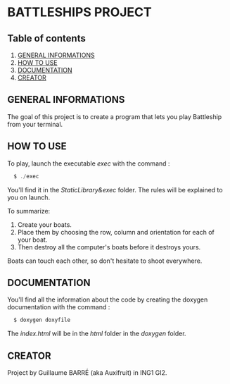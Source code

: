 # BATTLESHIPS PROJECT

## Table of contents
1. [GENERAL INFORMATIONS](#-general-informations)
2. [HOW TO USE](#how-to-use)
3. [DOCUMENTATION](#documentation)
4. [CREATOR](#creator)

## GENERAL INFORMATIONS

The goal of this project is to create a program that lets you play Battleship from your terminal.

## HOW TO USE

To play, launch the executable *exec* with the command :
```c
  $ ./exec
```
You'll find it in the *StaticLibrary&exec* folder. The rules will be explained to you on launch.
 
To summarize:
1. Create your boats.
2. Place them by choosing the row, column and orientation for each of your boat.
3. Then destroy all the computer's boats before it destroys yours.

Boats can touch each other, so don't hesitate to shoot everywhere.

## DOCUMENTATION

You'll find all the information about the code by creating the doxygen documentation with the command :
```c
  $ doxygen doxyfile
```
The *index.html* will be in the *html* folder in the *doxygen* folder.

## CREATOR

Project by Guillaume BARRÉ (aka Auxifruit) in ING1 GI2.
